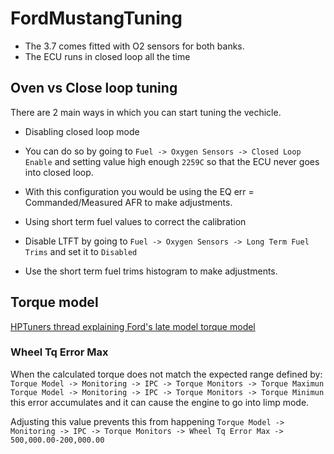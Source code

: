 # FordMustangTuning

* The 3.7 comes fitted with O2 sensors for both banks.
* The ECU runs in closed loop all the time

## Oven vs Close loop tuning
There are 2 main ways in which you can start tuning the vechicle.

* Disabling closed loop mode
* You can do so by going to `Fuel -> Oxygen Sensors -> Closed Loop Enable` and setting value high enough `2259C` so that the ECU never goes into closed loop.
* With this configuration you would be using the EQ err = Commanded/Measured AFR to make adjustments.

* Using short term fuel values to correct the calibration
* Disable LTFT by going to `Fuel -> Oxygen Sensors -> Long Term Fuel Trims` and set it to `Disabled`
* Use the short term fuel trims histogram to make adjustments.


## Torque model

[HPTuners thread explaining Ford's late model torque model](https://forum.hptuners.com/showthread.php?69606-Late-model-Ford-s-Torque-Control-ETC-System&highlight=Wheel+Error+Max)

### Wheel Tq Error Max
When the calculated torque does not match the expected range defined by:
`Torque Model -> Monitoring -> IPC -> Torque Monitors -> Torque Maximun`
`Torque Model -> Monitoring -> IPC -> Torque Monitors -> Torque Minimun` 
this error accumulates and it can cause the engine to go into limp mode.

Adjusting this value prevents this from happening
`Torque Model -> Monitoring -> IPC -> Torque Monitors -> Wheel Tq Error Max -> 500,000.00-200,000.00`

    
